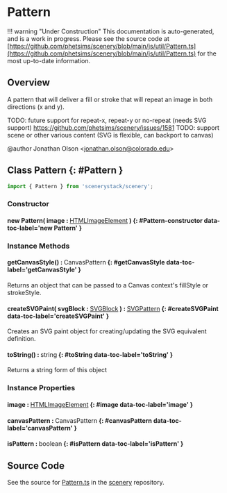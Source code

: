 # Pattern

!!! warning "Under Construction"
    This documentation is auto-generated, and is a work in progress. Please see the source code at
    [https://github.com/phetsims/scenery/blob/main/js/util/Pattern.ts](https://github.com/phetsims/scenery/blob/main/js/util/Pattern.ts) for the most up-to-date information.

## Overview

A pattern that will deliver a fill or stroke that will repeat an image in both directions (x and y).

TODO: future support for repeat-x, repeat-y or no-repeat (needs SVG support) https://github.com/phetsims/scenery/issues/1581
TODO: support scene or other various content (SVG is flexible, can backport to canvas)

@author Jonathan Olson &lt;jonathan.olson@colorado.edu&gt;

## Class Pattern {: #Pattern }


```js
import { Pattern } from 'scenerystack/scenery';
```
### Constructor

#### new Pattern( image : <span style="font-weight: 400;">[HTMLImageElement](https://developer.mozilla.org/en-US/docs/Web/API/HTMLImageElement)</span> ) {: #Pattern-constructor data-toc-label='new Pattern' }

### Instance Methods

#### getCanvasStyle() : <span style="font-weight: 400;">CanvasPattern</span> {: #getCanvasStyle data-toc-label='getCanvasStyle' }

Returns an object that can be passed to a Canvas context's fillStyle or strokeStyle.

#### createSVGPaint( svgBlock : <span style="font-weight: 400;">[SVGBlock](../scenery/SVGBlock.md)</span> ) : <span style="font-weight: 400;">[SVGPattern](../scenery/SVGPattern.md)</span> {: #createSVGPaint data-toc-label='createSVGPaint' }

Creates an SVG paint object for creating/updating the SVG equivalent definition.

#### toString() : <span style="font-weight: 400;"><span style="color: hsla(calc(var(--md-hue) + 180deg),80%,40%,1);">string</span></span> {: #toString data-toc-label='toString' }

Returns a string form of this object

### Instance Properties

#### image : <span style="font-weight: 400;">[HTMLImageElement](https://developer.mozilla.org/en-US/docs/Web/API/HTMLImageElement)</span> {: #image data-toc-label='image' }

#### canvasPattern : <span style="font-weight: 400;">CanvasPattern</span> {: #canvasPattern data-toc-label='canvasPattern' }

#### isPattern : <span style="font-weight: 400;"><span style="color: hsla(calc(var(--md-hue) + 180deg),80%,40%,1);">boolean</span></span> {: #isPattern data-toc-label='isPattern' }



## Source Code

See the source for [Pattern.ts](https://github.com/phetsims/scenery/blob/main/js/util/Pattern.ts) in the [scenery](https://github.com/phetsims/scenery) repository.
